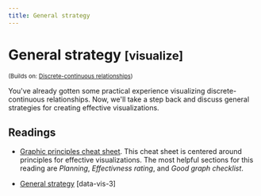 ```yaml
---
title: General strategy
---
```


<!-- Generated automatically from vis-strategy.yml. Do not edit by hand -->

# General strategy <small class='visualize'>[visualize]</small>
<small>(Builds on: [Discrete-continuous relationships](vis-discrete-continuous.md))</small>

You've already gotten some practical experience visualizing discrete-continuous
relationships. Now, we'll take a step back and discuss general strategies for
creating effective visualizations.

## Readings

  * [Graphic principles cheat sheet](https://github.com/GraphicsPrinciples/CheatSheet/blob/master/NVSCheatSheet.pdf).
    This cheat sheet is centered around principles for effective
    visualizations. The most helpful sections for this reading are _Planning_,
    _Effectivness rating_, and _Good graph checklist_.

  * [General strategy](https://dcl-data-vis.stanford.edu/general-strategy.html) [data-vis-3]


